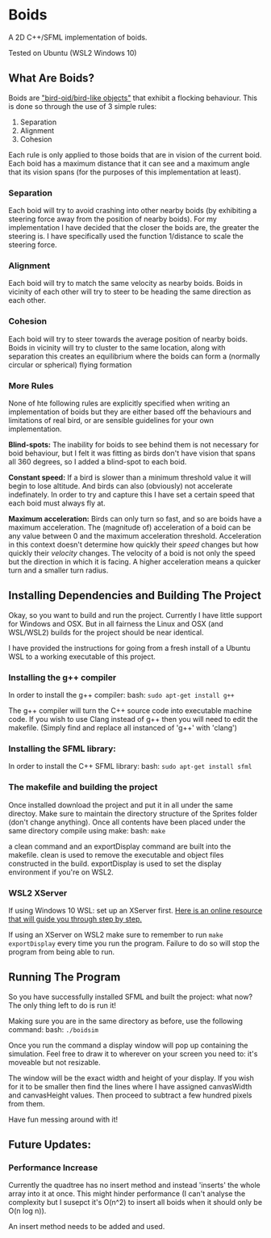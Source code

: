 # Boids
A 2D C++/SFML implementation of boids.

Tested on Ubuntu (WSL2 Windows 10)

## What Are Boids?
Boids are ["bird-oid/bird-like objects"](https://en.wikipedia.org/wiki/Boids) that exhibit a flocking behaviour. This is done so through the use of 3 simple rules:
1. Separation
2. Alignment
3. Cohesion

Each rule is only applied to those boids that are in vision of the current boid. Each boid has a maximum distance that it can see and a maximum angle that its vision spans (for the purposes of this implementation at least).

### Separation
Each boid will try to avoid crashing into other nearby boids (by exhibiting a steering force away from the position of nearby boids). For my implementation I have decided that the closer the boids are, the greater the steering is. I have specifically used the function 1/distance to scale the steering force.

### Alignment
Each boid will try to match the same velocity as nearby boids. Boids in vicinity of each other will try to steer to be heading the same direction as each other.

### Cohesion
Each boid will try to steer towards the average position of nearby boids. Boids in vicinity will try to cluster to the same location, along with separation this creates an equilibrium where the boids can form a (normally circular or spherical) flying formation

### More Rules
None of hte following rules are explicitly specified when writing an implementation of boids but they are either based off the behaviours and limitations of real bird, or are sensible guidelines for your own implementation.

**Blind-spots:** The inability for boids to see behind them is not necessary for boid behaviour, but I felt it was fitting as birds don't have vision that spans all 360 degrees, so I added a blind-spot to each boid.

**Constant speed:** If a bird is slower than a minimum threshold value it will begin to lose altitude. And birds can also (obviously) not accelerate indefinately. In order to try and capture this I have set a certain speed that each boid must always fly at.

**Maximum acceleration:** Birds can only turn so fast, and so are boids have a maximum acceleration. The (magnitude of) acceleration of a boid can be any value between 0 and the maximum acceleration threshold. Acceleration in this context doesn't determine how quickly their *speed* changes but how quickly their *velocity* changes. The velocity of a boid is not only the speed but the direction in which it is facing. A higher acceleration means a quicker turn and a smaller turn radius.


## Installing Dependencies and Building The Project
Okay, so you want to build and run the project.
Currently I have little support for Windows and OSX. But in all fairness the Linux and OSX (and WSL/WSL2) builds for the project should be near identical.

I have provided the instructions for going from a fresh install of a Ubuntu WSL to a working executable of this project.

### Installing the g++ compiler
In order to install the g++ compiler:
  bash: `sudo apt-get install g++`

The g++ compiler will turn the C++ source code into executable machine code.
If you wish to use Clang instead of g++ then you will need to edit the makefile.
(Simply find and replace all instanced of 'g++' with 'clang')


### Installing the SFML library:
In order to install the C++ SFML library:
  bash: `sudo apt-get install sfml`
        

### The makefile and building the project
Once installed download the project and put it in all under the same directoy.
Make sure to maintain the directory structure of the Sprites folder (don't change anything).
Once all contents have been placed under the same directory compile using make:
  bash: `make`

a clean command and an exportDisplay command are built into the makefile.
clean is used to remove the executable and object files constructed in the build.
exportDisplay is used to set the display environment if you're on WSL2.

### WSL2 XServer
If using Windows 10 WSL: set up an XServer first.
[Here is an online resource that will guide you through step by step.](https://virtualizationreview.com/articles/2017/02/08/graphical-programs-on-windows-subsystem-on-linux.aspx)

If using an XServer on WSL2 make sure to remember to run `make exportDisplay` every time you run the program.
Failure to do so will stop the program from being able to run.


## Running The Program
So you have successfully installed SFML and built the project: what now?
The only thing left to do is run it!

Making sure you are in the same directory as before, use the following command:
  bash: `./boidsim`
  
Once you run the command a display window will pop up containing the simulation.
Feel free to draw it to wherever on your screen you need to: it's moveable but not resizable.

The window will be the exact width and height of your display. If you wish for it to be smaller then find the lines where I have assigned canvasWidth and canvasHeight values. Then proceed to subtract a few hundred pixels from them.

Have fun messing around with it!


## Future Updates:

### Performance Increase
Currently the quadtree has no insert method and instead 'inserts' the whole array into it at once. This might hinder performance (I can't analyse the complexity but I susepct it's O(n^2) to insert all boids when it should only be O(n log n)).

An insert method needs to be added and used.